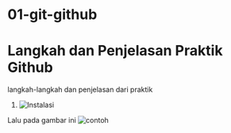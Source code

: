 # 01-git-github
# Langkah dan Penjelasan Praktik Github
langkah-langkah dan penjelasan dari praktik

1. ![Instalasi](https://github.com/Yoga723/01-git-github/blob/main/Instalasi%20git)


















Lalu pada gambar ini 
![contoh](https://ichef.bbci.co.uk/news/976/cpsprodpb/F1F2/production/_118283916_b19c5a1f-162b-410b-8169-f58f0d153752.jpg)
